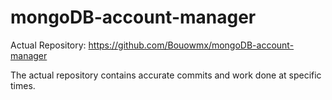 mongoDB-account-manager
=======================
Actual Repository: https://github.com/Bouowmx/mongoDB-account-manager

The actual repository contains accurate commits and work done at specific times.